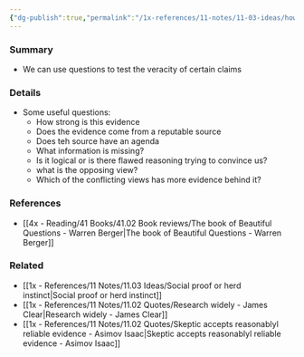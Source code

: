 ```yaml
---
{"dg-publish":true,"permalink":"/1x-references/11-notes/11-03-ideas/how-to-verify-claims/","title":"How to verify claims","created":"2024-02-14T20:18:30.326+03:00","updated":"2024-02-14T20:18:30.326+03:00"}
---
```



### Summary
- We can use questions to test the veracity of certain claims

### Details
- Some useful questions: 
	- How strong is this evidence
	- Does the evidence come from a reputable source
	- Does teh source have an agenda
	- What information is missing?
	- Is it logical or is there flawed reasoning trying to convince us?
	- what is the opposing view?
	- Which of the conflicting views has more evidence behind it?

### References
- [[4x - Reading/41 Books/41.02 Book reviews/The book of Beautiful Questions - Warren Berger\|The book of Beautiful Questions - Warren Berger]]

### Related
- [[1x - References/11 Notes/11.03 Ideas/Social proof or herd instinct\|Social proof or herd instinct]]
- [[1x - References/11 Notes/11.02 Quotes/Research widely - James Clear\|Research widely - James Clear]]
- [[1x - References/11 Notes/11.02 Quotes/Skeptic accepts reasonablyl reliable evidence - Asimov Isaac\|Skeptic accepts reasonablyl reliable evidence - Asimov Isaac]]